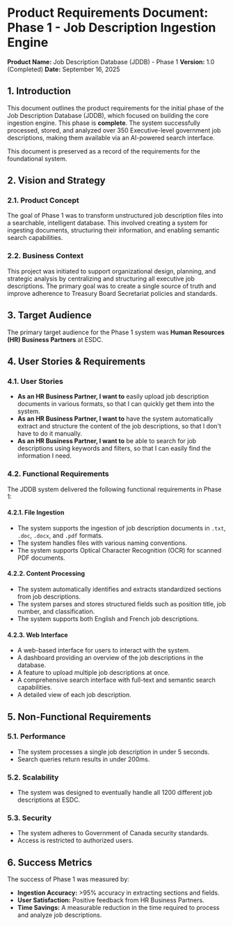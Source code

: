 # Product Requirements Document: Phase 1 - Job Description Ingestion Engine

**Product Name:** Job Description Database (JDDB) - Phase 1
**Version:** 1.0 (Completed)
**Date:** September 16, 2025

## 1. Introduction

This document outlines the product requirements for the initial phase of the Job Description Database (JDDB), which focused on building the core ingestion engine. This phase is **complete**. The system successfully processed, stored, and analyzed over 350 Executive-level government job descriptions, making them available via an AI-powered search interface.

This document is preserved as a record of the requirements for the foundational system.

## 2. Vision and Strategy

### 2.1. Product Concept

The goal of Phase 1 was to transform unstructured job description files into a searchable, intelligent database. This involved creating a system for ingesting documents, structuring their information, and enabling semantic search capabilities.

### 2.2. Business Context

This project was initiated to support organizational design, planning, and strategic analysis by centralizing and structuring all executive job descriptions. The primary goal was to create a single source of truth and improve adherence to Treasury Board Secretariat policies and standards.

## 3. Target Audience

The primary target audience for the Phase 1 system was **Human Resources (HR) Business Partners** at ESDC.

## 4. User Stories & Requirements

### 4.1. User Stories

*   **As an HR Business Partner, I want to** easily upload job description documents in various formats, so that I can quickly get them into the system.
*   **As an HR Business Partner, I want to** have the system automatically extract and structure the content of the job descriptions, so that I don't have to do it manually.
*   **As an HR Business Partner, I want to** be able to search for job descriptions using keywords and filters, so that I can easily find the information I need.

### 4.2. Functional Requirements

The JDDB system delivered the following functional requirements in Phase 1:

#### 4.2.1. File Ingestion

*   The system supports the ingestion of job description documents in `.txt`, `.doc`, `.docx`, and `.pdf` formats.
*   The system handles files with various naming conventions.
*   The system supports Optical Character Recognition (OCR) for scanned PDF documents.

#### 4.2.2. Content Processing

*   The system automatically identifies and extracts standardized sections from job descriptions.
*   The system parses and stores structured fields such as position title, job number, and classification.
*   The system supports both English and French job descriptions.

#### 4.2.3. Web Interface

*   A web-based interface for users to interact with the system.
*   A dashboard providing an overview of the job descriptions in the database.
*   A feature to upload multiple job descriptions at once.
*   A comprehensive search interface with full-text and semantic search capabilities.
*   A detailed view of each job description.

## 5. Non-Functional Requirements

### 5.1. Performance

*   The system processes a single job description in under 5 seconds.
*   Search queries return results in under 200ms.

### 5.2. Scalability

*   The system was designed to eventually handle all 1200 different job descriptions at ESDC.

### 5.3. Security

*   The system adheres to Government of Canada security standards.
*   Access is restricted to authorized users.

## 6. Success Metrics

The success of Phase 1 was measured by:

*   **Ingestion Accuracy:** >95% accuracy in extracting sections and fields.
*   **User Satisfaction:** Positive feedback from HR Business Partners.
*   **Time Savings:** A measurable reduction in the time required to process and analyze job descriptions.
